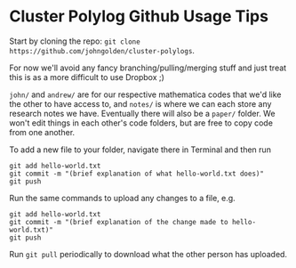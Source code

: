 # Cluster Polylog Github Usage Tips

Start by cloning the repo: `git clone https://github.com/johngolden/cluster-polylogs`.

For now we'll avoid any fancy branching/pulling/merging stuff and just treat this is as a more difficult to use Dropbox ;) 

`john/` and `andrew/` are for our respective mathematica codes that we'd like the other to have access to, and `notes/` is where we can each store any research notes we have. Eventually there will also be a `paper/` folder. We won't edit things in each other's code folders, but are free to copy code from one another. 

To add a new file to your folder, navigate there in Terminal and then run

	git add hello-world.txt
	git commit -m "(brief explanation of what hello-world.txt does)"
	git push

Run the same commands to upload any changes to a file, e.g. 
	
	git add hello-world.txt
	git commit -m "(brief explanation of the change made to hello-world.txt)"
	git push

Run `git pull` periodically to download what the other person has uploaded.
